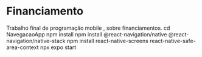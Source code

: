 # Financiamento
Trabalho final de programação mobile , sobre financiamentos.
cd NavegacaoApp
npm install
npm install @react-navigation/native @react-navigation/native-stack
npm install react-native-screens react-native-safe-area-context
npx expo start

